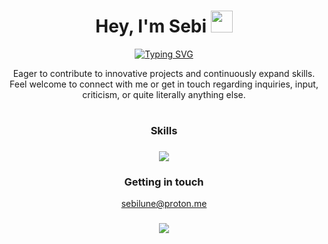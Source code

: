 <h1 align="center"><b>Hey, I'm Sebi&nbsp;</b><img src="https://media.giphy.com/media/hvRJCLFzcasrR4ia7z/giphy.gif" width="35"></h1>

<p align="center">
  <a href="https://github.com/DenverCoder1/readme-typing-svg">
      <img src="https://readme-typing-svg.herokuapp.com?font=Lexend&color=cyan&size=25&center=true&vCenter=true&width=600&height=100&lines=Self-taught+Full-Stack+Developer,;Computer+Science+Student,;Linux+Power+User+&hearts;++;Active+Learner/Researcher,;Homelab+Enthusiast," alt="Typing SVG">
  </a>
</p>

<p align="center">Eager to contribute to innovative projects and continuously expand skills. Feel welcome to connect with me or get in touch regarding inquiries, input, criticism, or quite literally anything else.</p>

<h1></h1>

<h3 align="center">Skills<h3>
<p align="center">
  <a href="https://github.com/sebilune">
    <img src="https://skillicons.dev/icons?i=bun,nodejs,nextjs,react,ts,tailwind,sass,bootstrap,git,bash,cpp,python,vscode,vim,debian,apple&perline=8" />
  </a>
</p>

<h3 align="center">Getting in touch</h3>
<p align="center">
  <a href="mailto:sebilune@proton.me?subject=Your%20Inquiry&body=Your%20message%20to%20me%20%5E_%5E">sebilune@proton.me</a>
</p>

<h3 align="center"></h3>
<p align="center">
  <a href="https://github.com/sebilune">
    <img src="https://komarev.com/ghpvc/?username=sebilune&color=blue&style=flat)" />
  </a>
</p>
